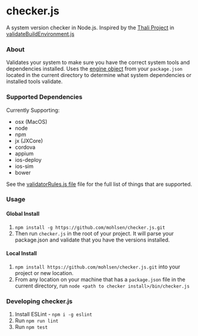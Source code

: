 # checker.js

A system version checker in Node.js. Inspired by the [Thali Project][thali] in [validateBuildEnvironment.js][thalicode]

### About

Validates your system to make sure you have the correct system tools and dependencies installed.  Uses the [engine  object][engines] from your `package.json` located in the current directory to determine what system dependencies
or installed tools validate.

### Supported Dependencies

Currently Supporting:
- osx (MacOS)
- node
- npm
- jx (JXCore)
- cordova
- appium
- ios-deploy
- ios-sim
- bower

See the [validatorRules.js file][validator] file for the full list of things that are supported.

### Usage

#### Global Install

1. `npm install -g https://github.com/mohlsen/checker.js.git`
2. Then run `checker.js` in the root of your project.  It will parse your package.json and validate that you have the versions installed.

#### Local Install

1. `npm install https://github.com/mohlsen/checker.js.git` into your project or new location.
2. From any location on your machine that has a `package.json` file in the current directory, run `node <path to checker install>/bin/checker.js`

### Developing checker.js

1. Install ESLint - `npm i -g eslint`
2. Run `npm run lint`
3. Run `npm test`

[thali]: http://thaliproject.org/
[thalicode]: https://github.com/thaliproject/Thali_CordovaPlugin/blob/vNext_yarong_1028/thali/install/validateBuildEnvironment.js
[engines]: https://docs.npmjs.com/files/package.json#engines
[validator]: lib/validatorRules.js

